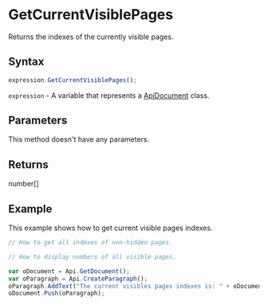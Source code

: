 # GetCurrentVisiblePages

Returns the indexes of the currently visible pages.

## Syntax

```javascript
expression.GetCurrentVisiblePages();
```

`expression` - A variable that represents a [ApiDocument](../ApiDocument.md) class.

## Parameters

This method doesn't have any parameters.

## Returns

number[]

## Example

This example shows how to get current visible pages indexes.

```javascript editor-docx
// How to get all indexes of non-hidden pages.

// How to display numbers of all visible pages.

var oDocument = Api.GetDocument();
var oParagraph = Api.CreateParagraph();
oParagraph.AddText("The current visibles pages indexes is: " + oDocument.GetCurrentVisiblePages());
oDocument.Push(oParagraph);
```
